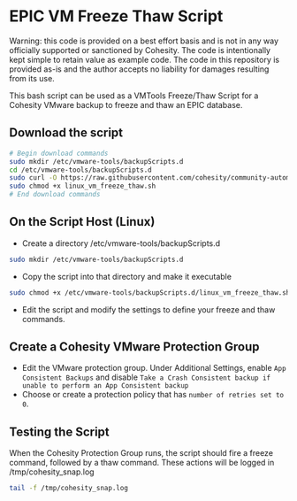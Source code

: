 # EPIC VM Freeze Thaw Script

Warning: this code is provided on a best effort basis and is not in any way officially supported or sanctioned by Cohesity. The code is intentionally kept simple to retain value as example code. The code in this repository is provided as-is and the author accepts no liability for damages resulting from its use.

This bash script can be used as a VMTools Freeze/Thaw Script for a Cohesity VMware backup to freeze and thaw an EPIC database.

## Download the script

```bash
# Begin download commands
sudo mkdir /etc/vmware-tools/backupScripts.d
cd /etc/vmware-tools/backupScripts.d
sudo curl -O https://raw.githubusercontent.com/cohesity/community-automation-samples/main/bash/linux_vm_freeze_thaw/linux_vm_freeze_thaw.sh
sudo chmod +x linux_vm_freeze_thaw.sh
# End download commands
```

## On the Script Host (Linux)

* Create a directory /etc/vmware-tools/backupScripts.d

```bash
sudo mkdir /etc/vmware-tools/backupScripts.d
```

* Copy the script into that directory and make it executable

```bash
sudo chmod +x /etc/vmware-tools/backupScripts.d/linux_vm_freeze_thaw.sh
```

* Edit the script and modify the settings to define your freeze and thaw commands.

## Create a Cohesity VMware Protection Group

* Edit the VMware protection group. Under Additional Settings, enable `App Consistent Backups` and disable `Take a Crash Consistent backup if unable to perform an App Consistent backup`
* Choose or create a protection policy that has `number of retries set to 0`.

## Testing the Script

When the Cohesity Protection Group runs, the script should fire a freeze command, followed by a thaw command. These actions will be logged in /tmp/cohesity_snap.log

```bash
tail -f /tmp/cohesity_snap.log
```
